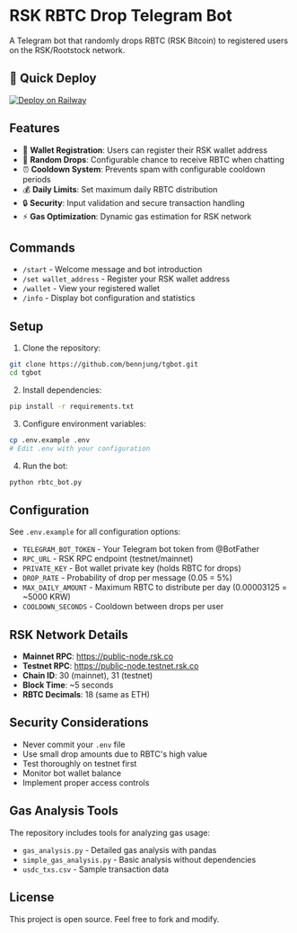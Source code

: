# RSK RBTC Drop Telegram Bot

A Telegram bot that randomly drops RBTC (RSK Bitcoin) to registered users on the RSK/Rootstock network.

## 🚀 Quick Deploy

[![Deploy on Railway](https://railway.app/button.svg)](https://railway.app/template/deploy?template=https://github.com/97woo/tgbot)

## Features

- 🎯 **Wallet Registration**: Users can register their RSK wallet address
- 🎲 **Random Drops**: Configurable chance to receive RBTC when chatting
- ⏰ **Cooldown System**: Prevents spam with configurable cooldown periods
- 💰 **Daily Limits**: Set maximum daily RBTC distribution
- 🔒 **Security**: Input validation and secure transaction handling
- ⚡ **Gas Optimization**: Dynamic gas estimation for RSK network

## Commands

- `/start` - Welcome message and bot introduction
- `/set wallet_address` - Register your RSK wallet address
- `/wallet` - View your registered wallet
- `/info` - Display bot configuration and statistics

## Setup

1. Clone the repository:
```bash
git clone https://github.com/bennjung/tgbot.git
cd tgbot
```

2. Install dependencies:
```bash
pip install -r requirements.txt
```

3. Configure environment variables:
```bash
cp .env.example .env
# Edit .env with your configuration
```

4. Run the bot:
```bash
python rbtc_bot.py
```

## Configuration

See `.env.example` for all configuration options:

- `TELEGRAM_BOT_TOKEN` - Your Telegram bot token from @BotFather
- `RPC_URL` - RSK RPC endpoint (testnet/mainnet)
- `PRIVATE_KEY` - Bot wallet private key (holds RBTC for drops)
- `DROP_RATE` - Probability of drop per message (0.05 = 5%)
- `MAX_DAILY_AMOUNT` - Maximum RBTC to distribute per day (0.00003125 = ~5000 KRW)
- `COOLDOWN_SECONDS` - Cooldown between drops per user

## RSK Network Details

- **Mainnet RPC**: https://public-node.rsk.co
- **Testnet RPC**: https://public-node.testnet.rsk.co
- **Chain ID**: 30 (mainnet), 31 (testnet)
- **Block Time**: ~5 seconds
- **RBTC Decimals**: 18 (same as ETH)

## Security Considerations

- Never commit your `.env` file
- Use small drop amounts due to RBTC's high value
- Test thoroughly on testnet first
- Monitor bot wallet balance
- Implement proper access controls

## Gas Analysis Tools

The repository includes tools for analyzing gas usage:
- `gas_analysis.py` - Detailed gas analysis with pandas
- `simple_gas_analysis.py` - Basic analysis without dependencies
- `usdc_txs.csv` - Sample transaction data

## License

This project is open source. Feel free to fork and modify.
